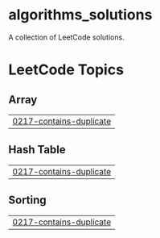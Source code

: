 # algorithms_solutions
A collection of LeetCode solutions.

<!---LeetCode Topics Start-->
# LeetCode Topics
## Array
|  |
| ------- |
| [0217-contains-duplicate](https://github.com/Marc1an4/algorithms_solutions/tree/master/0217-contains-duplicate) |
## Hash Table
|  |
| ------- |
| [0217-contains-duplicate](https://github.com/Marc1an4/algorithms_solutions/tree/master/0217-contains-duplicate) |
## Sorting
|  |
| ------- |
| [0217-contains-duplicate](https://github.com/Marc1an4/algorithms_solutions/tree/master/0217-contains-duplicate) |
<!---LeetCode Topics End-->
